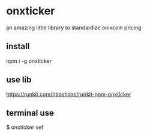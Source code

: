 # onxticker
an amazing little library to standardize onixcoin pricing

##  install
npm i -g onxticker

## use lib
https://runkit.com/hbastidas/runkit-npm-onxticker

## terminal use
$ onxticker vef
